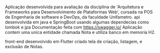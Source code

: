 Aplicação desenvolvida para avaliação da disciplina de 'Arquitetura e Frameworks para Desenvolvimento de Plataformas Web', cursada na POS de Engenharia de software e DevOps, da faculdade Unifametro.
api desenvolvida em java e SpringBoot usando algumas dependecias como lombok e jpa
Documentação feita com https://swagger.io/
Aplicação contem uma unica entidade chamada Nota e utiliza banco em memoria H2.

front-end desenvolvido em Flutter
criado tela de criação, listagem, e exclusão de Notas. 
